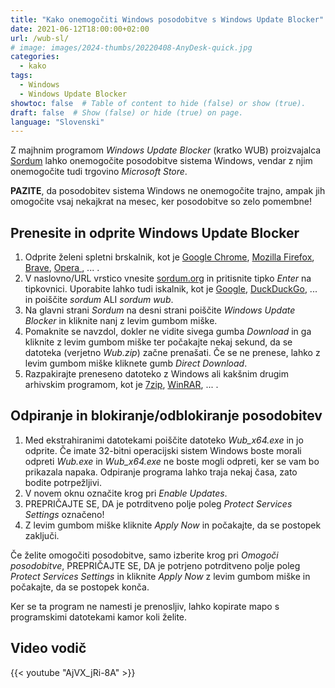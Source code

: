 ```yaml
---
title: "Kako onemogočiti Windows posodobitve s Windows Update Blocker"
date: 2021-06-12T18:00:00+02:00
url: /wub-sl/
# image: images/2024-thumbs/20220408-AnyDesk-quick.jpg
categories: 
  - kako
tags: 
  - Windows
  - Windows Update Blocker
showtoc: false  # Table of content to hide (false) or show (true).
draft: false  # Show (false) or hide (true) on page.
language: "Slovenski"
---
```


Z majhnim programom *Windows Update Blocker* (kratko WUB) proizvajalca [Sordum](https://www.sordum.org/ "Kliknite/tapnite za obisk strani Sordum!") lahko onemogočite posodobitve sistema Windows, vendar z njim onemogočite tudi trgovino *Microsoft Store*.

**PAZITE**, da posodobitev sistema Windows ne onemogočite trajno, ampak jih omogočite vsaj nekajkrat na mesec, ker posodobitve so zelo pomembne!

## Prenesite in odprite Windows Update Blocker

1. Odprite želeni spletni brskalnik, kot je [Google Chrome](https://www.google.com/chrome/ "Kliknite/tapnite za obisk strani Google Chrome!"), [Mozilla Firefox](https://www.mozilla.org/en-US/firefox/new/ "Kliknite/tapnite za obisk strani Mozilla Firefox!"), [Brave](https://brave.com/ "Kliknite/tapnite za obisk strani Brave!"), [Opera ](https://www.opera.com/ "Kliknite/tapnite za obisk strani Opera!"), ... .
2. V naslovno/URL vrstico vnesite [sordum.org](https://www.sordum.org "Kliknite/tapnite za obisk strani Sordum!") in pritisnite tipko *Enter* na tipkovnici. Uporabite lahko tudi iskalnik, kot je [Google](https://www.google.com/ "Kliknite/tapnite za obisk strani Google!"), [DuckDuckGo](https://duckduckgo.com/ "Kliknite/tapnite za obiščite spletno mesto DuckDuckGo!"), ... in poiščite *sordum* ALI *sordum wub*.
3. Na glavni strani *Sordum* na desni strani poiščite *Windows Update Blocker* in kliknite nanj z levim gumbom miške.
4. Pomaknite se navzdol, dokler ne vidite sivega gumba *Download* in ga kliknite z levim gumbom miške ter počakajte nekaj sekund, da se datoteka (verjetno *Wub.zip*) začne prenašati. Če se ne prenese, lahko z levim gumbom miške kliknete gumb *Direct Download*.
5. Razpakirajte preneseno datoteko z Windows ali kakšnim drugim arhivskim programom, kot je [7zip](https://www.7-zip.org/ "Kliknite/tapnite za obisk strani 7zip!"), [WinRAR](https://www.win-rar.com "Kliknite/tapnite za obisk strani WinRAR!"), ... .

## Odpiranje in blokiranje/odblokiranje posodobitev
1. Med ekstrahiranimi datotekami poiščite datoteko *Wub_x64.exe* in jo odprite. Če imate 32-bitni operacijski sistem Windows boste morali odpreti *Wub.exe* in *Wub_x64.exe* ne boste mogli odpreti, ker se vam bo prikazala napaka. Odpiranje programa lahko traja nekaj časa, zato bodite potrpežljivi.
2. V novem oknu označite krog pri *Enable Updates*.
3. PREPRIČAJTE SE, DA je potrditveno polje poleg *Protect Services Settings* označeno!
4. Z levim gumbom miške kliknite *Apply Now* in počakajte, da se postopek zaključi.

Če želite omogočiti posodobitve, samo izberite krog pri *Omogoči posodobitve*, PREPRIČAJTE SE, DA je potrjeno potrditveno polje poleg *Protect Services Settings* in kliknite *Apply Now* z levim gumbom miške in počakajte, da se postopek konča.

Ker se ta program ne namesti je prenosljiv, lahko kopirate mapo s programskimi datotekami kamor koli želite.

## Video vodič

{{< youtube "AjVX_jRi-8A" >}}